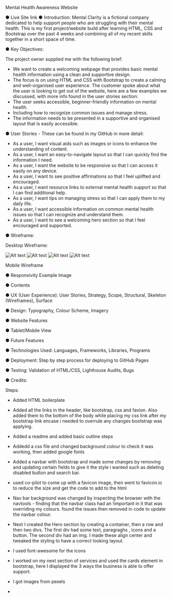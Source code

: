 Mental Health Awareness Website

● Live Site link
● Introduction:
Mental Clarity is a fictional company dedicated to help support people who are struggling with their mental health.
This is my first project/website build after learning HTML, CSS and Bootstrap over the past 4 weeks and combining all of my recent skills together in a short space of time.


● Key Objectives:

The project owner supplied me with the following brief:
- We want to create a welcoming webpage that provides basic mental health information using a clean and supportive design.
- The focus is on using HTML and CSS with Bootstrap to create a calming and well-organised user experience.
The customer spoke about what the user is looking to get out of the website, here are a few examples we discussed, with more info found in the user stories section:
- The user seeks accessible, beginner-friendly information on mental health.
- Including how to recognize common issues and manage stress.
- The information needs to be presented in a supportive and organised layout that is easily accessible.

● User Stories - These can be found in my GitHub in more detail:
  - As a user, I want visual aids such as images or icons to enhance the understanding of content.
  - As a user, I want an easy-to-navigate layout so that I can quickly find the information I need.
  - As a user, I want the website to be responsive so that I can access it easily on any device.
  - As a user, I want to see positive affirmations so that I feel uplifted and encouraged.
  - As a user, I want resource links to external mental health support so that I can find additional help.
  - As a user, I want tips on managing stress so that I can apply them to my daily life.
  - As a user, I want accessible information on common mental health issues so that I can recognize and understand them.
  - As a user, I want to see a welcoming hero section so that I feel encouraged and supported.

 ● Wireframe:

 Desktop Wireframe:

 ![Alt text](../mental-health-website/assets/images/Screenshot%202024-11-13%20at%2008.58.56.png)
 ![Alt text](../mental-health-website/assets/images/Screenshot%202024-11-13%20at%2009.02.45.png)
 ![Alt text](../mental-health-website/assets/images/Screenshot%202024-11-13%20at%2009.05.44.png)
 ![Alt text](../mental-health-website/assets/images/Screenshot%202024-11-13%20at%2009.11.05.png)

Mobile Wireframe





  


● Responsivity Example Image


● Contents


● UX (User Experience): User Stories, Strategy, Scope, Structural, Skeleton (Wireframes), Surface


● Design: Typography, Colour Scheme, Imagery


● Website Features


● Tablet/Mobile View


● Future Features


● Technologies Used: Languages, Frameworks, Libraries, Programs


● Deployment: Step by step process for deploying to GitHub Pages


● Testing: Validation of HTML/CSS, Lighthouse Audits, Bugs


● Credits:

Steps:

- Added HTML boilerplate

- Added all the links in the header, like bootstrap, css and favion. Also added them to the bottom of the body while placing my css link after my bootstrap link encase i needed to overrule any changes bootstrap was applying.

- Added a readme and added basic outline steps

- Addedd a css file and changed background colour to check it was working, then added google fonts

- Added a navbar with bootstrap and made some changes by removing and updating certain fields to give it the style i wanted such as deleting disabled button and search bar.

- used co-pilot to come up with a favicon image, then went to favicon.io to reduce the size and get the code to add to the html

- Nav bar background was changed by inspecting the browser with the navtools - finding that the navbar class had an !important in it that was overriding my colours. found the issues then removed in code to update the navbar colour.

- Next I created the Hero section by creating a container, then a row and then two divs. The first div had some text, paragraghs , icons and a button. The second div had an img. I made these align center and tweaked the styling to have a correct looking layout.

- I used font-awesome for the icons 

- I worked on my next section of services and used the cards element in bootstrap, here I displayed the 3 ways the business is able to offer support.

- I got images from pexels

- 